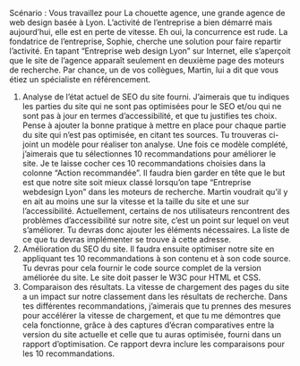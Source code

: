 Scénario :
Vous travaillez pour La chouette agence, une grande agence de web design basée à Lyon.
L’activité de l’entreprise a bien démarré mais aujourd’hui, elle est en perte de vitesse. Eh oui, la
concurrence est rude. La fondatrice de l’entreprise, Sophie, cherche une solution pour faire
repartir l’activité. En tapant “Entreprise web design Lyon” sur Internet, elle s’aperçoit que le site
de l’agence apparaît seulement en deuxième page des moteurs de recherche. Par chance, un
de vos collègues, Martin, lui a dit que vous étiez un spécialiste en référencement.

1. Analyse de l’état actuel de SEO du site fourni. J’aimerais que tu indiques les parties du
site qui ne sont pas optimisées pour le SEO et/ou qui ne sont pas à jour en termes
d’accessibilité, et que tu justifies tes choix. Pense à ajouter la bonne pratique à mettre
en place pour chaque partie du site qui n’est pas optimisée, en citant tes sources. Tu
trouveras ci-joint un modèle pour réaliser ton analyse. Une fois ce modèle complété,
j’aimerais que tu sélectionnes 10 recommandations pour améliorer le site. Je te laisse
cocher ces 10 recommandations choisies dans la colonne “Action recommandée”.
Il faudra bien garder en tête que le but est que notre site soit mieux classé lorsqu’on
tape “Entreprise webdesign Lyon” dans les moteurs de recherche. Martin voudrait qu’il y
en ait au moins une sur la vitesse et la taille du site et une sur l’accessibilité.
Actuellement, certains de nos utilisateurs rencontrent des problèmes d’accessibilité sur
notre site, c’est un point sur lequel on veut s’améliorer. Tu devras donc ajouter les
éléments nécessaires. La liste de ce que tu devras implémenter se trouve à cette
adresse.
2. Amélioration du SEO du site. Il faudra ensuite optimiser notre site en appliquant tes 10
recommandations à son contenu et à son code source. Tu devras pour cela fournir le
code source complet de la version améliorée du site. Le site doit passer le W3C pour
HTML et CSS.
3. Comparaison des résultats. La vitesse de chargement des pages du site a un impact
sur notre classement dans les résultats de recherche. Dans tes différentes
recommandations, j’aimerais que tu prennes des mesures pour accélérer la vitesse de
chargement, et que tu me démontres que cela fonctionne, grâce à des captures d’écran
comparatives entre la version du site actuelle et celle que tu auras optimisée, fourni
dans un rapport d’optimisation. Ce rapport devra inclure les comparaisons pour les 10
recommandations.
